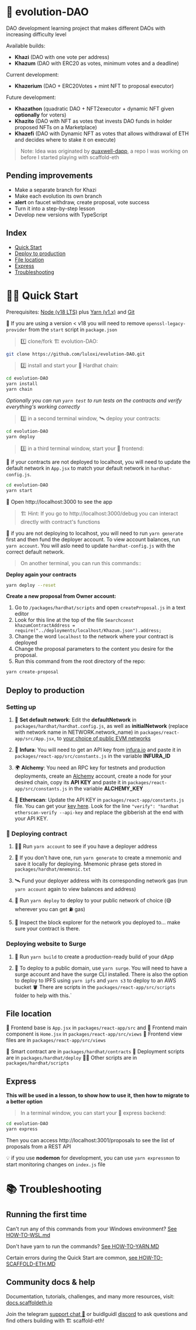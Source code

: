 # 🐣 evolution-DAO

DAO development learning project that makes different DAOs with increasing difficulty level

Available builds:

- **Khazi** (DAO with one vote per address)
- **Khazum** (DAO with ERC20 as votes, minimum votes and a deadline)

Current development:

- **Khazerium** (DAO + ERC20Votes + mint NFT to proposal executor)

Future development:

- **Khazathon** (quadratic DAO + NFT2executor + dynamic NFT given **optionally** for voters)
- **Khazito** (DAO with NFT as votes that invests DAO funds in holder proposed NFTs on a Marketplace)
- **Khazefi** (DAO with Dynamic NFT as votes that allows withdrawal of ETH and decides where to stake it on execute)

> Note: Idea was originated by [quaxwell-dapp](https://github.com/luloxi/quaxwell-dapp), a repo I was working on before I started playing with scaffold-eth

## Pending improvements

- Make a separate branch for Khazi
- Make each evolution its own branch
- **alert** on faucet withdraw, create proposal, vote success
- Turn it into a step-by-step lesson
- Develop new versions with TypeScript

## Index

- [Quick Start](#🏄‍♂️-quick-start)
- [Deploy to production](#deploy-to-production)
- [File location](#file-location)
- [Express](#express)
- [Troubleshooting](#📚-troubleshooting)

# 🏄‍♂️ Quick Start

Prerequisites: [Node (v18 LTS)](https://nodejs.org/en/download/) plus [Yarn (v1.x)](https://classic.yarnpkg.com/en/docs/install/) and [Git](https://git-scm.com/downloads)

🚨 If you are using a version < v18 you will need to remove `openssl-legacy-provider` from the `start` script in `package.json`

> 1️⃣ clone/fork 🏗 evolution-DAO:

```bash
git clone https://github.com/luloxi/evolution-DAO.git
```

> 2️⃣ install and start your 👷‍ Hardhat chain:

```bash
cd evolution-DAO
yarn install
yarn chain
```

_Optionally you can run `yarn test` to run tests on the contracts and verify everything's working correctly_

> 3️⃣ in a second terminal window, 🛰 deploy your contracts:

```bash
cd evolution-DAO
yarn deploy
```

> 3️⃣ in a third terminal window, start your 📱 frontend:

🚨 if your contracts are not deployed to localhost, you will need to update the default network in `App.jsx` to match your default network in `hardhat-config.js`.

```bash
cd evolution-DAO
yarn start
```

📱 Open http://localhost:3000 to see the app

> 🏗 Hint: If you go to http://localhost:3000/debug you can interact directly with contract's functions

🚨 if you are not deploying to localhost, you will need to run `yarn generate` first and then fund the deployer account. To view account balances, run `yarn account`. You will aslo need to update `hardhat-config.js` with the correct default network.

> On another terminal, you can run this commands::

**Deploy again your contracts**

```bash
yarn deploy --reset
```

**Create a new proposal from Owner account:**

1. Go to `/packages/hardhat/scripts` and open `createProposal.js` in a text editor
2. Look for this line at the top of the file `Searchconst khazumContractAddress = require("../deployments/localhost/Khazum.json").address;`
3. Change the word `localhost` to the network where your contract is deployed
4. Change the proposal parameters to the content you desire for the proposal.
5. Run this command from the root directory of the repo:

```bash
yarn create-proposal
```

## Deploy to production

### Setting up

1. 📡 **Set default network**: Edit the **defaultNetwork** in `packages/hardhat/hardhat.config.js`, as well as **initialNetwork** (replace with network name in NETWORK.network_name) in `packages/react-app/src/App.jsx`, to [your choice of public EVM networks](https://ethereum.org/en/developers/docs/networks/)

2. 🔶 **Infura**: You will need to get an API key from [infura.io](https://www.infura.io/) and paste it in `packages/react-app/src/constants.js` in the variable **INFURA_ID**

3. 🌍 **Alchemy**: You need an RPC key for testnets and production deployments, create an [Alchemy](https://www.alchemy.com/) account, create a node for your desired chain, copy its **API KEY** and paste it in `packages/react-app/src/constants.js` in the variable **ALCHEMY_KEY**

4. 📣 **Etherscan**: Update the API KEY in `packages/react-app/constants.js` file. You can get your [key here](https://etherscan.io/login?cmd=last). Look for the line `"verify": "hardhat etherscan-verify --api-key` and replace the gibberish at the end with your API KEY.

### 📜 Deploying contract

1. 👩‍🚀 Run `yarn account` to see if you have a deployer address

2. 🔐 If you don't have one, run `yarn generate` to create a mnemonic and save it locally for deploying. Mnemonic phrase gets stored in `packages/hardhat/mnemonic.txt`

3. 🛰 Fund your deployer address with its corresponding network gas (run `yarn account` again to view balances and address)

4. 🚀 Run `yarn deploy` to deploy to your public network of choice (😅 wherever you can get ⛽️ gas)

5. 🔬 Inspect the block explorer for the network you deployed to... make sure your contract is there.

### Deploying website to Surge

1. 🚨 Run `yarn build` to create a production-ready build of your dApp

2. 📡 To deploy to a public domain, use `yarn surge`. You will need to have a surge account and have the surge CLI installed. There is also the option to deploy to IPFS using `yarn ipfs` and `yarn s3` to deploy to an AWS bucket 🪣 There are scripts in the `packages/react-app/src/scripts` folder to help with this.`

## File location

📝 Frontend base is `App.jsx` in `packages/react-app/src` and
🦸 Frontend main component is `Home.jsx` in `packages/react-app/src/views`
🦸 Frontend view files are in `packages/react-app/src/views`

🔏 Smart contract are in `packages/hardhat/contracts`
🚀 Deployment scripts are in `packages/hardhat/deploy`
👨‍💻 Other scripts are in `packages/hardhat/scripts`

## Express

**This will be used in a lesson, to show how to use it, then how to migrate to a better option**

> In a terminal window, you can start your 📱 express backend:

```bash
cd evolution-DAO
yarn express
```

Then you can access http://localhost:3001/proposals to see the list of proposals from a REST API

💡 if you use **nodemon** for development, you can use `yarn expressmon` to start monitoring changes on `index.js` file

# 📚 Troubleshooting

## Running the first time

Can't run any of this commands from your Windows environment? [See HOW-TO-WSL.md](https://github.com/luloxi/easy-everything/blob/main/HOW-TO-WSL.md)

Don't have yarn to run the commands? [See HOW-TO-YARN.MD](https://github.com/luloxi/easy-everything/blob/main/HOW-TO-YARN.md)

Certain errors during the Quick Start are common, [see HOW-TO-SCAFFOLD-ETH.MD](https://github.com/luloxi/easy-everything/blob/main/HOW-TO-SCAFFOLD-ETH.md)

## Community docs & help

Documentation, tutorials, challenges, and many more resources, visit: [docs.scaffoldeth.io](https://docs.scaffoldeth.io)

Join the telegram [support chat 💬](https://t.me/joinchat/KByvmRe5wkR-8F_zz6AjpA) or buidlguidl [discord](https://discord.gg/pRsr6rwG) to ask questions and find others building with 🏗 scaffold-eth!
